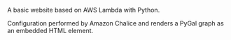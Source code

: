 A basic website based on AWS Lambda with Python.

Configuration performed by Amazon Chalice and renders a PyGal graph as an embedded HTML element.
